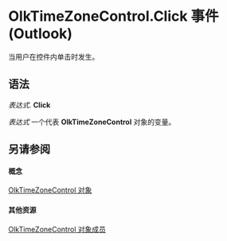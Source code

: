
# OlkTimeZoneControl.Click 事件 (Outlook)

当用户在控件内单击时发生。


## 语法

 _表达式_. **Click**

 _表达式_ 一个代表 **OlkTimeZoneControl** 对象的变量。


## 另请参阅


#### 概念


[OlkTimeZoneControl 对象](2138c4fe-1677-f4f0-1a60-dfac20cc1778.md)
#### 其他资源


[OlkTimeZoneControl 对象成员](350ded4c-0118-c278-dabe-c6139aeba1e9.md)